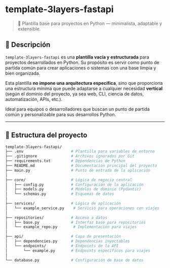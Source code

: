 # template-3layers-fastapi

> 🧱 Plantilla base para proyectos en Python — minimalista, adaptable y extensible.

## 📌 Descripción

`template-3layers-fastapi` es una **plantilla vacía y estructurada** para proyectos desarrollados en Python. Su propósito es servir como punto de partida común para crear aplicaciones o sistemas con una base limpia y bien organizada.

Esta plantilla **no impone una arquitectura específica**, sino que proporciona una estructura mínima que puede adaptarse a cualquier necesidad **vertical** (según el dominio del proyecto, ya sea web, CLI, ciencia de datos, automatización, APIs, etc.).

Ideal para equipos o desarrolladores que buscan un punto de partida común y personalizable para sus desarrollos Python.

---

## 📁 Estructura del proyecto

```bash
template-3layers-fastapi/
├── .env                     # Plantilla para variables de entorno
├── .gitignore               # Archivos ignorados por Git
├── requirements.txt         # Dependencias de Python
├── README.md                # Documentación principal del proyecto
├── main.py                  # Punto de entrada de la aplicación
│
├── core/                    # Lógica de negocio central
│   ├── config.py            # Configuración de la aplicación
│   ├── models.py            # Modelos de dominio (Pydantic)
│   └── schemas.py           # Esquemas de datos
│
├── services/                # Lógica de aplicación
│   └── example_service.py    # Servicio para operaciones con viajes
│
├── repositories/            # Acceso a datos
│   ├── base.py              # Interfaz base para repositorios
│   └── example_repo.py       # Implementación para viajes
│
├── api/                     # Capa de presentación
│   ├── dependencies.py      # Dependencias inyectables
│   └── endpoints/           # Endpoints de la API
│       └── example.py       # Endpoints específicos para viajes
│
└── database.py              # Configuración de base de datos

